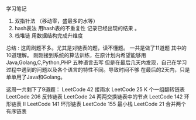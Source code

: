 学习笔记
1. 双指针法 （移动零，盛最多的水等）
2. hash表法 用hash表的不重复性 记录已经出现的结果 。
3. 栈堆链   用数据结构完成升维度

总结 : 
这周刷题不多。尤其是对链表的题，读不懂题。
一共是做了11道题 其中的10道理解。 
刚刚接到系统的算法训练，在原计划内希望能够用 Java,Golang,C,Python,PHP 五种语言去写
但是在最后几天内发现，自己在学习过程中遇到的问题以及各个语言的特性不同。导致时间不够
在最后的2天内，只是单单用了Java和Golang。

这周一共剩下了9道题：
LeetCode 42 接雨水 
LeetCode 25 K 个一组翻转链表
LeetCode 206 反转链表
LeetCode 24 两两交换链表中的节点
LeetCode 142 环形链表 II
LeetCode 141 环形链表
LeetCode 155 最小栈
LeetCode 21 合并两个有序链表